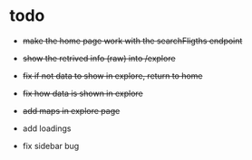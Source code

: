 # todo

- ~~make the home page work with the searchFligths endpoint~~
- ~~show the retrived info (raw) into /explore~~

- ~~fix if not data to show in explore, return to home~~
- ~~fix how data is shown in explore~~

- ~~add maps in explore page~~

- add loadings
- fix sidebar bug